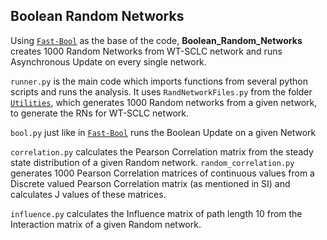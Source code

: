 ## Boolean Random Networks

Using [``Fast-Bool``](https://github.com/uday2607/CSB-SCLC/tree/master/Additional_Codes/Fast-Bool) as the base of the code, **Boolean_Random_Networks** creates 1000 Random Networks from WT-SCLC network and runs Asynchronous Update on every single network.

``runner.py`` is the main code which imports functions from several python scripts and runs the analysis. It uses ``RandNetworkFiles.py`` from the folder [``Utilities``](https://github.com/uday2607/CSB-SCLC/tree/master/Additional_Codes/Boolean_Random_Networks/Utilities), which generates 1000 Random networks from a given network, to generate the RNs for WT-SCLC network.

``bool.py`` just like in [``Fast-Bool``](https://github.com/uday2607/CSB-SCLC/tree/master/Additional_Codes/Fast-Bool) runs the Boolean Update on a given Network

``correlation.py`` calculates the Pearson Correlation matrix from the steady state distribution of a given Random network. ``random_correlation.py`` generates 1000 Pearson Correlation matrices of continuous values from a Discrete valued Pearson Correlation matrix (as mentioned in SI) and calculates J values of these matrices.

``influence.py`` calculates the Influence matrix of path length 10 from the Interaction matrix of a given Random network.

